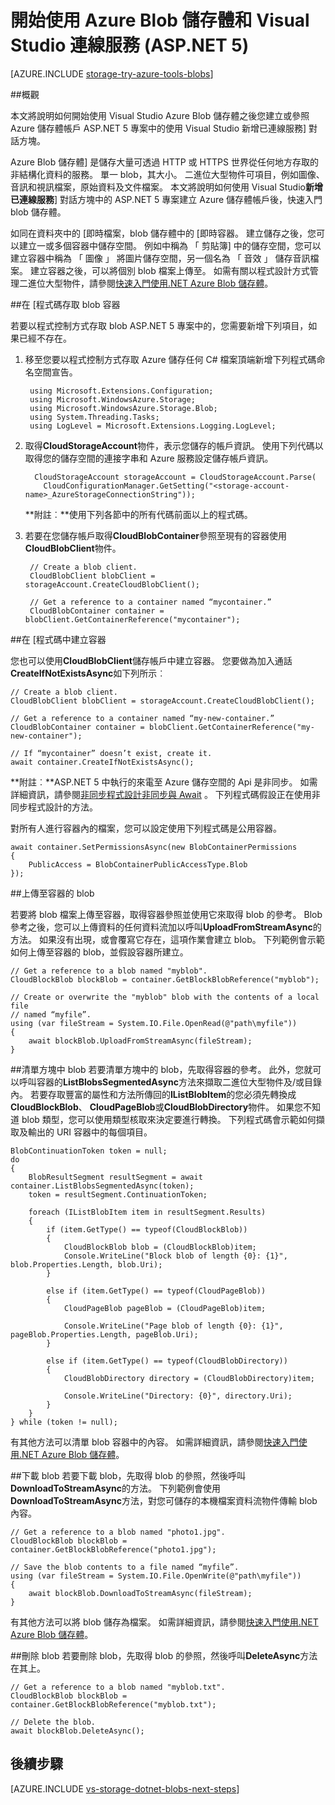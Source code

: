 <properties
    pageTitle="快速入門 blob 儲存體和 Visual Studio 連線服務 (ASP.NET 5) |Microsoft Azure"
    description="如何建立使用連線的 Visual Studio services 儲存帳戶後，使用 Azure Blob 儲存體 Visual Studio ASP.NET 5 專案中快速入門"
    services="storage"
    documentationCenter=""
    authors="TomArcher"
    manager="douge"
    editor=""/>

<tags
    ms.service="storage"
    ms.workload="web"
    ms.tgt_pltfrm="vs-getting-started"
    ms.devlang="na"
    ms.topic="article"
    ms.date="07/18/2016"
    ms.author="tarcher"/>

# <a name="get-started-with-azure-blob-storage-and-visual-studio-connected-services-aspnet-5"></a>開始使用 Azure Blob 儲存體和 Visual Studio 連線服務 (ASP.NET 5)

[AZURE.INCLUDE [storage-try-azure-tools-blobs](../../includes/storage-try-azure-tools-blobs.md)]

##<a name="overview"></a>概觀

本文將說明如何開始使用 Visual Studio Azure Blob 儲存體之後您建立或參照 Azure 儲存體帳戶 ASP.NET 5 專案中的使用 Visual Studio 新增已連線服務] 對話方塊。

Azure Blob 儲存體] 是儲存大量可透過 HTTP 或 HTTPS 世界從任何地方存取的非結構化資料的服務。 單一 blob，其大小。 二進位大型物件可項目，例如圖像、 音訊和視訊檔案，原始資料及文件檔案。 本文將說明如何使用 Visual Studio**新增已連線服務**] 對話方塊中的 ASP.NET 5 專案建立 Azure 儲存體帳戶後，快速入門 blob 儲存體。

如同在資料夾中的 [即時檔案，blob 儲存體中的 [即時容器。 建立儲存之後，您可以建立一或多個容器中儲存空間。 例如中稱為 「 剪貼簿] 中的儲存空間，您可以建立容器中稱為 「 圖像 」 將圖片儲存空間，另一個名為 「 音效 」 儲存音訊檔案。 建立容器之後，可以將個別 blob 檔案上傳至。 如需有關以程式設計方式管理二進位大型物件，請參閱[快速入門使用.NET Azure Blob 儲存體](storage-dotnet-how-to-use-blobs.md)。

##<a name="access-blob-containers-in-code"></a>在 [程式碼存取 blob 容器

若要以程式控制方式存取 blob ASP.NET 5 專案中的，您需要新增下列項目，如果已經不存在。

1. 移至您要以程式控制方式存取 Azure 儲存任何 C# 檔案頂端新增下列程式碼命名空間宣告。

        using Microsoft.Extensions.Configuration;
        using Microsoft.WindowsAzure.Storage;
        using Microsoft.WindowsAzure.Storage.Blob;
        using System.Threading.Tasks;
        using LogLevel = Microsoft.Extensions.Logging.LogLevel;

2. 取得**CloudStorageAccount**物件，表示您儲存的帳戶資訊。 使用下列代碼以取得您的儲存空間的連接字串和 Azure 服務設定儲存帳戶資訊。

         CloudStorageAccount storageAccount = CloudStorageAccount.Parse(
           CloudConfigurationManager.GetSetting("<storage-account-name>_AzureStorageConnectionString"));

    **附註︰**使用下列各節中的所有代碼前面以上的程式碼。


3. 若要在您儲存帳戶取得**CloudBlobContainer**參照至現有的容器使用**CloudBlobClient**物件。

        // Create a blob client.
        CloudBlobClient blobClient = storageAccount.CreateCloudBlobClient();

        // Get a reference to a container named “mycontainer.”
        CloudBlobContainer container = blobClient.GetContainerReference("mycontainer");



##<a name="create-a-container-in-code"></a>在 [程式碼中建立容器

您也可以使用**CloudBlobClient**儲存帳戶中建立容器。 您要做為加入通話**CreateIfNotExistsAsync**如下列所示︰

    // Create a blob client.
    CloudBlobClient blobClient = storageAccount.CreateCloudBlobClient();

    // Get a reference to a container named “my-new-container.”
    CloudBlobContainer container = blobClient.GetContainerReference("my-new-container");

    // If “mycontainer” doesn’t exist, create it.
    await container.CreateIfNotExistsAsync();


**附註︰**ASP.NET 5 中執行的來電至 Azure 儲存空間的 Api 是非同步。 如需詳細資訊，請參閱[非同步程式設計非同步與 Await](http://msdn.microsoft.com/library/hh191443.aspx) 。 下列程式碼假設正在使用非同步程式設計的方法。

對所有人進行容器內的檔案，您可以設定使用下列程式碼是公用容器。

    await container.SetPermissionsAsync(new BlobContainerPermissions
    {
        PublicAccess = BlobContainerPublicAccessType.Blob
    });

##<a name="upload-a-blob-into-a-container"></a>上傳至容器的 blob

若要將 blob 檔案上傳至容器，取得容器參照並使用它來取得 blob 的參考。 Blob 參考之後，您可以上傳資料的任何資料流加以呼叫**UploadFromStreamAsync**的方法。 如果沒有出現，或會覆寫它存在，這項作業會建立 blob。 下列範例會示範如何上傳至容器的 blob，並假設容器所建立。

    // Get a reference to a blob named "myblob".
    CloudBlockBlob blockBlob = container.GetBlockBlobReference("myblob");

    // Create or overwrite the "myblob" blob with the contents of a local file
    // named “myfile”.
    using (var fileStream = System.IO.File.OpenRead(@"path\myfile"))
    {
        await blockBlob.UploadFromStreamAsync(fileStream);
    }

##<a name="list-the-blobs-in-a-container"></a>清單方塊中 blob
若要清單方塊中的 blob，先取得容器的參考。 此外，您就可以呼叫容器的**ListBlobsSegmentedAsync**方法來擷取二進位大型物件及/或目錄內。 若要存取豐富的屬性和方法所傳回的**IListBlobItem**的您必須先轉換成**CloudBlockBlob**、 **CloudPageBlob**或**CloudBlobDirectory**物件。 如果您不知道 blob 類型，您可以使用類型核取來決定要進行轉換。 下列程式碼會示範如何擷取及輸出的 URI 容器中的每個項目。

    BlobContinuationToken token = null;
    do
    {
        BlobResultSegment resultSegment = await container.ListBlobsSegmentedAsync(token);
        token = resultSegment.ContinuationToken;

        foreach (IListBlobItem item in resultSegment.Results)
        {
            if (item.GetType() == typeof(CloudBlockBlob))
            {
                CloudBlockBlob blob = (CloudBlockBlob)item;
                Console.WriteLine("Block blob of length {0}: {1}", blob.Properties.Length, blob.Uri);
            }

            else if (item.GetType() == typeof(CloudPageBlob))
            {
                CloudPageBlob pageBlob = (CloudPageBlob)item;

                Console.WriteLine("Page blob of length {0}: {1}", pageBlob.Properties.Length, pageBlob.Uri);
            }

            else if (item.GetType() == typeof(CloudBlobDirectory))
            {
                CloudBlobDirectory directory = (CloudBlobDirectory)item;

                Console.WriteLine("Directory: {0}", directory.Uri);
            }
        }
    } while (token != null);

有其他方法可以清單 blob 容器中的內容。 如需詳細資訊，請參閱[快速入門使用.NET Azure Blob 儲存體](storage-dotnet-how-to-use-blobs.md#list-the-blobs-in-a-container)。

##<a name="download-a-blob"></a>下載 blob
若要下載 blob，先取得 blob 的參照，然後呼叫**DownloadToStreamAsync**的方法。 下列範例會使用**DownloadToStreamAsync**方法，對您可儲存的本機檔案資料流物件傳輸 blob 內容。

    // Get a reference to a blob named "photo1.jpg".
    CloudBlockBlob blockBlob = container.GetBlockBlobReference("photo1.jpg");

    // Save the blob contents to a file named “myfile”.
    using (var fileStream = System.IO.File.OpenWrite(@"path\myfile"))
    {
        await blockBlob.DownloadToStreamAsync(fileStream);
    }

有其他方法可以將 blob 儲存為檔案。 如需詳細資訊，請參閱[快速入門使用.NET Azure Blob 儲存體](storage-dotnet-how-to-use-blobs.md#download-blobs)。

##<a name="delete-a-blob"></a>刪除 blob
若要刪除 blob，先取得 blob 的參照，然後呼叫**DeleteAsync**方法在其上。

    // Get a reference to a blob named "myblob.txt".
    CloudBlockBlob blockBlob = container.GetBlockBlobReference("myblob.txt");

    // Delete the blob.
    await blockBlob.DeleteAsync();

## <a name="next-steps"></a>後續步驟

[AZURE.INCLUDE [vs-storage-dotnet-blobs-next-steps](../../includes/vs-storage-dotnet-blobs-next-steps.md)]
